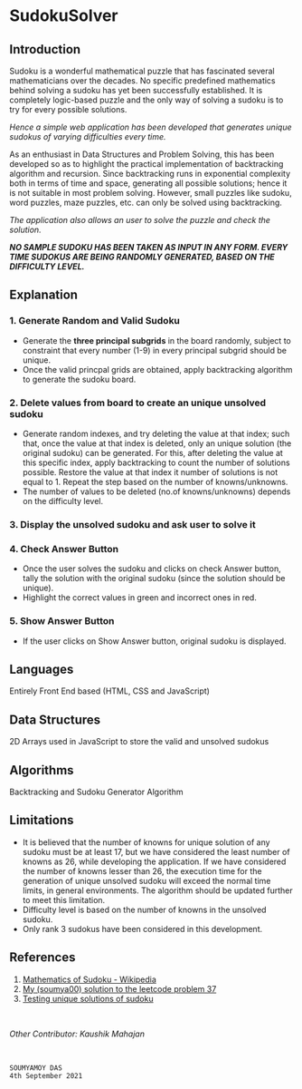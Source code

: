 # SudokuSolver

## Introduction

Sudoku is a wonderful mathematical puzzle that has fascinated several mathematicians over the decades. No specific predefined mathematics behind solving a sudoku has yet been successfully established. It is completely logic-based puzzle and the only way of solving a sudoku is to try for every possible solutions.

*Hence a simple web application has been developed that generates unique sudokus of varying difficulties every time.*

As an enthusiast in Data Structures and Problem Solving, this has been developed so as to highlight the practical implementation of backtracking algorithm and recursion. Since backtracking runs in exponential complexity both in terms of time and space, generating all possible solutions; hence it is not suitable in most problem solving. However, small puzzles like sudoku, word puzzles, maze puzzles, etc. can only be solved using backtracking.

*The application also allows an user to solve the puzzle and check the solution.*

***NO SAMPLE SUDOKU HAS BEEN TAKEN AS INPUT IN ANY FORM. EVERY TIME SUDOKUS ARE BEING RANDOMLY GENERATED, BASED ON THE DIFFICULTY LEVEL.***

## Explanation

### 1. Generate Random and Valid Sudoku 
 
* Generate the **three principal subgrids** in the board randomly, subject to constraint that every number (1-9) in every principal subgrid should be unique.
* Once the valid princpal grids are obtained, apply backtracking algorithm to generate the sudoku board.

### 2. Delete values from board to create an unique unsolved sudoku

* Generate random indexes, and try deleting the value at that index; such that, once the value at that index is deleted, only an unique solution (the original sudoku) can be generated. For this, after deleting the value at this specific index, apply backtracking to count the number of solutions possible. Restore the value at that index it number of solutions is not equal to 1. Repeat the step based on the number of knowns/unknowns.
* The number of values to be deleted (no.of knowns/unknowns) depends on the difficulty level.

### 3. Display the unsolved sudoku and ask user to solve it

### 4. Check Answer Button

* Once the user solves the sudoku and clicks on check Answer button, tally the solution with the original sudoku (since the solution should be unique).
* Highlight the correct values in green and incorrect ones in red.

### 5. Show Answer Button

* If the user clicks on Show Answer button, original sudoku is displayed.

## Languages

Entirely Front End based (HTML, CSS and JavaScript)

## Data Structures

2D Arrays used in JavaScript to store the valid and unsolved sudokus

## Algorithms

Backtracking and Sudoku Generator Algorithm

## Limitations 

* It is believed that the number of knowns for unique solution of any sudoku must be at least 17, but we have considered the least number of knowns as 26, while developing the application. If we have considered the number of knowns lesser than 26, the execution time for the generation of unique unsolved sudoku will exceed the normal time limits, in general environments. The algorithm should be updated further to meet this limitation.
* Difficulty level is based on the number of knowns in the unsolved sudoku.
* Only rank 3 sudokus have been considered in this development.

## References

1. [Mathematics of Sudoku - Wikipedia](https://en.wikipedia.org/wiki/Mathematics_of_Sudoku)
2. [My (soumya00) solution to the leetcode problem 37](https://leetcode.com/submissions/detail/541913230/)
3. [Testing unique solutions of sudoku](http://www.birot.hu/sudoku.php)

<br>

*Other Contributor: Kaushik Mahajan*

<br>

`SOUMYAMOY DAS`<br>
`4th September 2021`
